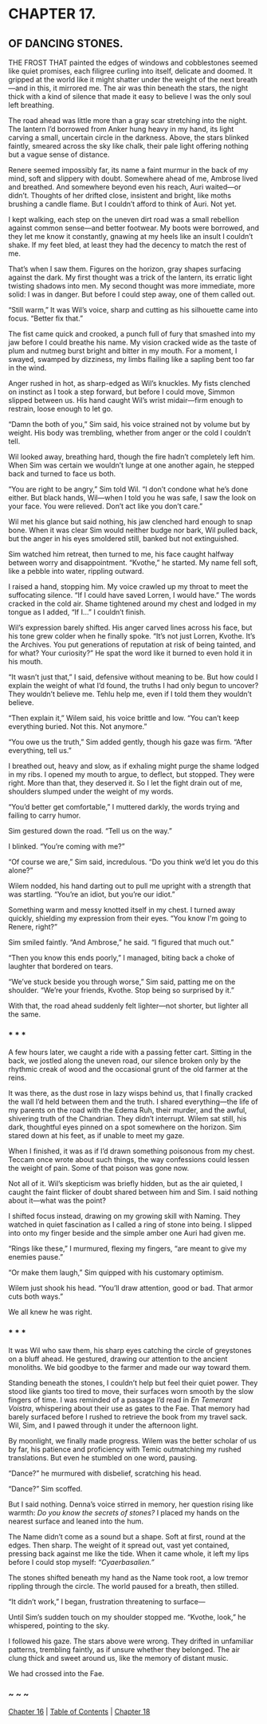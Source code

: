 # CHAPTER 17.

## OF DANCING STONES.


THE FROST THAT painted the edges of windows and cobblestones seemed like quiet promises, each filigree curling into itself, delicate and doomed. It gripped at the world like it might shatter under the weight of the next breath—and in this, it mirrored me. The air was thin beneath the stars, the night thick with a kind of silence that made it easy to believe I was the only soul left breathing.

The road ahead was little more than a gray scar stretching into the night. The lantern I’d borrowed from Anker hung heavy in my hand, its light carving a small, uncertain circle in the darkness. Above, the stars blinked faintly, smeared across the sky like chalk, their pale light offering nothing but a vague sense of distance.  

Renere seemed impossibly far, its name a faint murmur in the back of my mind, soft and slippery with doubt. Somewhere ahead of me, Ambrose lived and breathed. And somewhere beyond even his reach, Auri waited—or didn’t. Thoughts of her drifted close, insistent and bright, like moths brushing a candle flame. But I couldn’t afford to think of Auri. Not yet.  

I kept walking, each step on the uneven dirt road was a small rebellion against common sense—and better footwear. My boots were borrowed, and they let me know it constantly, gnawing at my heels like an insult I couldn’t shake. If my feet bled, at least they had the decency to match the rest of me.

That’s when I saw them. Figures on the horizon, gray shapes surfacing against the dark. My first thought was a trick of the lantern, its erratic light twisting shadows into men. My second thought was more immediate, more solid: I was in danger. But before I could step away, one of them called out.

“Still warm,” It was Wil’s voice, sharp and cutting as his silhouette came into focus. “Better fix that.”

The fist came quick and crooked, a punch full of fury that smashed into my jaw before I could breathe his name. My vision cracked wide as the taste of plum and nutmeg burst bright and bitter in my mouth. For a moment, I swayed, swamped by dizziness, my limbs flailing like a sapling bent too far in the wind.

Anger rushed in hot, as sharp-edged as Wil’s knuckles. My fists clenched on instinct as I took a step forward, but before I could move, Simmon slipped between us. His hand caught Wil’s wrist midair—firm enough to restrain, loose enough to let go.

“Damn the both of you,” Sim said, his voice strained not by volume but by weight. His body was trembling, whether from anger or the cold I couldn’t tell.

Wil looked away, breathing hard, though the fire hadn’t completely left him. When Sim was certain we wouldn’t lunge at one another again, he stepped back and turned to face us both.  

“You are right to be angry,” Sim told Wil. “I don’t condone what he’s done either. But black hands, Wil—when I told you he was safe, I saw the look on your face. You were relieved. Don’t act like you don’t care.”  

Wil met his glance but said nothing, his jaw clenched hard enough to snap bone. When it was clear Sim would neither budge nor bark, Wil pulled back, but the anger in his eyes smoldered still, banked but not extinguished.  

Sim watched him retreat, then turned to me, his face caught halfway between worry and disappointment. “Kvothe,” he started. My name fell soft, like a pebble into water, rippling outward.  

I raised a hand, stopping him. My voice crawled up my throat to meet the suffocating silence. “If I could have saved Lorren, I would have.” The words cracked in the cold air. Shame tightened around my chest and lodged in my tongue as I added, “If I…” I couldn’t finish.  

Wil’s expression barely shifted. His anger carved lines across his face, but his tone grew colder when he finally spoke. “It’s not just Lorren, Kvothe. It’s the Archives. You put generations of reputation at risk of being tainted, and for what? Your curiosity?” He spat the word like it burned to even hold it in his mouth.  

“It wasn’t just that,” I said, defensive without meaning to be. But how could I explain the weight of what I’d found, the truths I had only begun to uncover? They wouldn’t believe me. Tehlu help me, even if I told them they wouldn’t believe.  

“Then explain it,” Wilem said, his voice brittle and low. “You can’t keep everything buried. Not this. Not anymore.”  

“You owe us the truth,” Sim added gently, though his gaze was firm. “After everything, tell us.”  

I breathed out, heavy and slow, as if exhaling might purge the shame lodged in my ribs. I opened my mouth to argue, to deflect, but stopped. They were right. More than that, they deserved it. So I let the fight drain out of me, shoulders slumped under the weight of my words.  

“You’d better get comfortable,” I muttered darkly, the words trying and failing to carry humor.  

Sim gestured down the road. “Tell us on the way.”  

I blinked. “You’re coming with me?”  

“Of course we are,” Sim said, incredulous. “Do you think we’d let you do this alone?”  

Wilem nodded, his hand darting out to pull me upright with a strength that was startling. “You’re an idiot, but you’re our idiot.”  

Something warm and messy knotted itself in my chest. I turned away quickly, shielding my expression from their eyes. “You know I'm going to Renere, right?”  

Sim smiled faintly. “And Ambrose,” he said. “I figured that much out.”  

“Then you know this ends poorly,” I managed, biting back a choke of laughter that bordered on tears.  

“We’ve stuck beside you through worse,” Sim said, patting me on the shoulder. “We’re your friends, Kvothe. Stop being so surprised by it.”  

With that, the road ahead suddenly felt lighter—not shorter, but lighter all the same.  

### * * *

A few hours later, we caught a ride with a passing fetter cart. Sitting in the back, we jostled along the uneven road, our silence broken only by the rhythmic creak of wood and the occasional grunt of the old farmer at the reins.  

It was there, as the dust rose in lazy wisps behind us, that I finally cracked the wall I’d held between them and the truth. I shared everything—the life of my parents on the road with the Edema Ruh, their murder, and the awful, shivering truth of the Chandrian. They didn’t interrupt. Wilem sat still, his dark, thoughtful eyes pinned on a spot somewhere on the horizon. Sim stared down at his feet, as if unable to meet my gaze.  

When I finished, it was as if I’d drawn something poisonous from my chest. Teccam once wrote about such things, the way confessions could lessen the weight of pain. Some of that poison was gone now.  

Not all of it. Wil’s skepticism was briefly hidden, but as the air quieted, I caught the faint flicker of doubt shared between him and Sim. I said nothing about it—what was the point?  

I shifted focus instead, drawing on my growing skill with Naming. They watched in quiet fascination as I called a ring of stone into being. I slipped into onto my finger beside and the simple amber one Auri had given me.  

“Rings like these,” I murmured, flexing my fingers, “are meant to give my enemies pause.”  

“Or make them laugh,” Sim quipped with his customary optimism.  

Wilem just shook his head. “You’ll draw attention, good or bad. That armor cuts both ways.”  

We all knew he was right.  

### * * *

It was Wil who saw them, his sharp eyes catching the circle of greystones on a bluff ahead. He gestured, drawing our attention to the ancient monoliths. We bid goodbye to the farmer and made our way toward them.  

Standing beneath the stones, I couldn’t help but feel their quiet power. They stood like giants too tired to move, their surfaces worn smooth by the slow fingers of time. I was reminded of a passage I’d read in *En Temerant Voistra*, whispering about their use as gates to the Fae. That memory had barely surfaced before I rushed to retrieve the book from my travel sack. Wil, Sim, and I pawed through it under the afternoon light.  

By moonlight, we finally made progress. Wilem was the better scholar of us by far, his patience and proficiency with Temic outmatching my rushed translations. But even he stumbled on one word, pausing.  

“Dance?” he murmured with disbelief, scratching his head.  

“Dance?” Sim scoffed.  

But I said nothing. Denna’s voice stirred in memory, her question rising like warmth: *Do you know the secrets of stones?* I placed my hands on the nearest surface and leaned into the hum.  

The Name didn’t come as a sound but a shape. Soft at first, round at the edges. Then sharp. The weight of it spread out, vast yet contained, pressing back against me like the tide. When it came whole, it left my lips before I could stop myself: *“Cyaerbasalien.”*  

The stones shifted beneath my hand as the Name took root, a low tremor rippling through the circle. The world paused for a breath, then stilled.  

“It didn’t work,” I began, frustration threatening to surface—  

Until Sim’s sudden touch on my shoulder stopped me. “Kvothe, look,” he whispered, pointing to the sky.  

I followed his gaze. The stars above were wrong. They drifted in unfamiliar patterns, trembling faintly, as if unsure whether they belonged. The air clung thick and sweet around us, like the memory of distant music.  

We had crossed into the Fae.  

### ~ ~ ~

[Chapter 16](CHAPTER_16.md) | [Table of Contents](Table_of_Contents.md) | [Chapter 18](CHAPTER_18.md)
